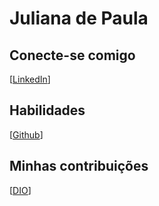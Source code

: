 # Juliana de Paula

## Conecte-se comigo
[[LinkedIn](www.linkedin.com/in/julianadepaulasantos-2b2319b2)]
## Habilidades
[[Github](https://github.com/Judepaulas)]
## Minhas contribuições
[[DIO](https://github.com/Judepaulas)]